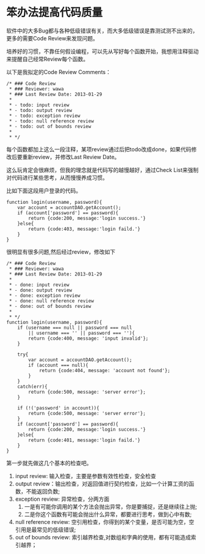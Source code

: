# 笨办法提高代码质量

软件中的大多Bug都与各种低级错误有关，而大多低级错误是靠测试测不出来的，更多的需要Code Review来发现问题。

培养好的习惯，不靠任何假设编程，可以先从写好每个函数开始，我想用注释驱动来提醒自己经常Review每个函数。

以下是我拟定的Code Review Comments：


    /* ### Code Review
     * ### Reviewer: wawa
     * ### Last Review Date: 2013-01-29
     *
     * - todo: input review
     * - todo: output review 
     * - todo: exception review 
     * - todo: null reference review
     * - todo: out of bounds review 
     *
     * */

每个函数都加上这么一段注释，某项review通过后把todo改成done，如果代码修改后要重新review，并修改Last Review Date。

这么玩肯定会很麻烦，但我的理念就是代码写的越慢越好，通过Check List来强制对代码进行某些思考，从而慢慢养成习惯。

比如下面这段用户登录的代码。

    function login(username, password){
        var account = accountDAO.getAccount();
        if (account['password'] == password){
            return {code:200, message:'login success.'} 
        }else{
            return {code:403, message:'login faild.'} 
        }
    }

很明显有很多问题,然后经过review，修改如下

    /* ### Code Review
     * ### Reviewer: wawa
     * ### Last Review Date: 2013-01-29
     *
     * - done: input review
     * - done: output review 
     * - done: exception review 
     * - done: null reference review
     * - done: out of bounds review 
     *
     * */
    function login(username, password){
        if (username === null || password === null 
            || username === '' || password === ''){
            return {code:400, message: 'input invalid'};
        }

        try{
            var account = accountDAO.getAccount();
            if (account === null){
                return {code:404, message: 'account not found'};
            }
        }
        catch(err){
            return {code:500, message: 'server error'};
        }

        if (!('password' in account)){
            return {code:500, message: 'server error'};
        }
        if (account['password'] == password){
            return {code:200, message:'login success.'} 
        }else{
            return {code:401, message:'login faild.'} 
        }
    }

第一步就先做这几个基本的检查吧。

1. input review: 输入检查，主要是参数有效性检查，安全检查
1. output review：输出检查，对返回值进行契约检查，比如一个计算工资的函数，不能返回负数;
1. exception review: 异常检查，分两方面
    1. 一是有可能你调用的某个方法会抛出异常，你是要捕捉，还是继续往上抛;
    1. 二是你这个函数有可能会抛出什么异常，都要进行思考，做到心中有数;
1. null reference review: 空引用检查，你得到的某个变量，是否可能为空，空引用是最常见的低级错误;
1. out of bounds review: 索引越界检查,对数组和字典的使用，都有可能造成索引越界；

